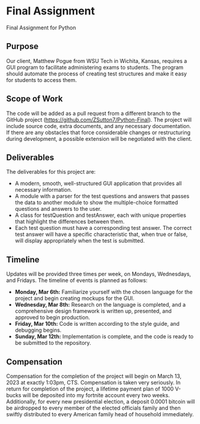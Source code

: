 # Final Assignment
Final Assignment for Python

## Purpose
Our client, Matthew Pogue from WSU Tech in Wichita, Kansas, requires a GUI program to facilitate administering exams to students. The program should automate the process of creating test structures and make it easy for students to access them.

## Scope of Work
The code will be added as a pull request from a different branch to the GitHub project (https://github.com/ZSutton7/Python-Final). The project will include source code, extra documents, and any necessary documentation. If there are any obstacles that force considerable changes or restructuring during development, a possible extension will be negotiated with the client.

## Deliverables
The deliverables for this project are:

- A modern, smooth, well-structured GUI application that provides all necessary information.
- A module with a parser for the test questions and answers that passes the data to another module to show the multiple-choice formatted questions and answers to the user.
- A class for testQuestion and testAnswer, each with unique properties that highlight the differences between them.
- Each test question must have a corresponding test answer. The correct test answer will have a specific characteristic that, when true or false, will display appropriately when the test is submitted.

## Timeline
Updates will be provided three times per week, on Mondays, Wednesdays, and Fridays. The timeline of events is planned as follows:

- **Monday, Mar 6th:** Familiarize yourself with the chosen language for the project and begin creating mockups for the GUI.
- **Wednesday, Mar 8th:** Research on the language is completed, and a comprehensive design framework is written up, presented, and approved to begin production.
- **Friday, Mar 10th:** Code is written according to the style guide, and debugging begins.
- **Sunday, Mar 12th:** Implementation is complete, and the code is ready to be submitted to the repository.

## Compensation
Compensation for the completion of the project will begin on March 13, 2023 at exactly 1:03pm, CTS. Compensation is taken very seriously. In return for completion of the project, a lifetime payment plan of 1000 V-bucks will be deposited into my fortnite account every two weeks. Additionally, for every new presidential election, a deposit 0.0001 bitcoin will be airdropped to every member of the elected officials family and then swiftly distributed to every American family head of household immediately.
